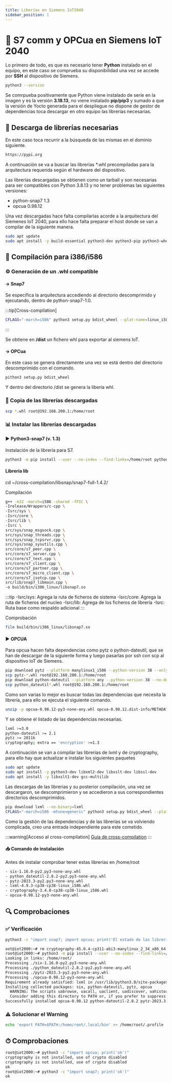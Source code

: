 ```yaml
---
title: Liberías en Siemens IoT2040
sidebar_position: 1
---
```


# &#128214; S7 comm y OPCua en Siemens IoT 2040
Lo primero de todo, es que es necesario tener **Python** instalado en el equipo, en este caso se comprueba su disponibilidad una vez se accede por **SSH** al dispositivo de Siemens.

```bash
python3 --version
```
Se comrpueba positivamente que Python viene instalado de serie en la imagen y es la versión **3.18.13**, no viene instalado **pip/pip3** y sumado a que la versión de Yocto generada para el despliegue no dispone de gestor de dependencias toca descargar en otro equipo las librerías necesarias.

## &#128206; Descarga de librerías necesarias
En este caso toca recurrir a la búsqueda de las mismas en el dominio siguiente.

```bash
https://pypi.org
```
A continuación se va a buscar las librerías *.whl precompiladas para la arquitectura requerida según el hardware del dispositivo.

Las librerías descargadas se obtienen como un tarball y son necesarias para ser compatibles con Python 3.8.13 y no tener problemas las siguientes versiones:
- python-snap7 1.3
- opcua 0.98.12

Una vez descargadas hace falta compilarlas acorde a la arquitectura del Siemenes IoT 2040, para ello hace falta preparar el host donde se van a compilar de la siguiente manera.

```bash
sudo apt update
sudo apt install -y build-essential python3-dev python3-pip python3-wheel libssl-dev
```

## &#128194; Compilación para i386/i586
### &#9881; Generación de un .whl compatible
#### &#8594; Snap7
Se específica la arquitectura accediendo al directorio descomprimido y ejecutando, dentro de python-snap7-1.0.

:::tip[Cross-compilation]
```bash
CFLAGS="-march=i586" python3 setup.py bdist_wheel --plat-name=linux_i586
```
:::

Se obtiene en **/dist** un fichero whl para exportar al siemens IoT.

#### &#8594; OPCua
En este caso se genera directamente una vez se está dentro del directorio descomprimido con el comando.
```bash
pithon3 setup.py bdist_wheel
```
Y dentro del directorio /dist se genera la libería whl.


### &#128195; Copia de las librerías descargadas
```bash
scp *.whl root@192.168.200.1:/home/root
```

### &#128202; Instalar las librerías descargadas
#### &#9654; Python3-snap7 (v. 1.3)
Instalación de la librería para S7.
```bash
python3 -m pip install --user --no-index --find-links=/home/root python3_snap7-1.3-pyp3-none-linux_i586.whl
```
#### Librería lib
cd ~/cross-compilation/libsnap/snap7-full-1.4.2/

Compilación
```bash
g++ -m32 -march=i586 -shared -fPIC \
-Irelease/Wrappers/c-cpp \
-Isrc/sys \
-Isrc/core \
-Isrc/lib \
-Isrc \
src/sys/snap_msgsock.cpp \
src/sys/snap_threads.cpp \
src/sys/snap_tcpsrvr.cpp \
src/sys/snap_sysutils.cpp \
src/core/s7_peer.cpp \
src/core/s7_server.cpp \
src/core/s7_text.cpp \
src/core/s7_client.cpp \
src/core/s7_partner.cpp \
src/core/s7_micro_client.cpp \
src/core/s7_isotcp.cpp \
src/lib/snap7_libmain.cpp \
-o build/bin/i386_linux/libsnap7.so
```
:::tip
-Isrc/sys: Agrega la ruta de ficheros de sistema
-Isrc/core: Agrega la ruta de ficheros del nucleo
-Isrc/lib: Agrega de los ficheros de librería
-Isrc: Ruta base como respaldo adicional
:::

Comprobación
```bash
file build/bin/i386_linux/libsnap7.so
```


#### &#9654; OPCUA
Para opcua hacen falta dependencias como pytz o python-dateutil, que se han de descargar de la siguiente forma y luego pasarlas por ssh con scp al dispositivo IoT de Siemens.
```bash
pip download pytz --platform manylinux1_i586 --python-version 38 --only-binary=:all:
scp pytz-*.whl root@192.168.200.1:/home/root
pip download python-dateutil --platform any --python-version 38 --no-deps
scp python_dateutil*.whl root@192.168.200.1:/home/root
```
Como son varias lo mejor es buscar todas las dependencias que necesita la librería, para ello se ejecuta el siguiente comando.
```bash
unzip -p opcua-0.98.12-py3-none-any.whl opcua-0.98.12.dist-info/METADATA | grep Requires-Dist
```
Y se obtiene el listado de las dependencias necesarias.
```bash
lxml >=3.0
python-dateutil >= 2.1
pytz >= 2011k
cryptography; extra == 'encryption' >=1.3
```
A continuación se van a compilar las librerías de lxml y de cryptography, para ello hay que actualizar e instalar los siguientes paquetes
```bash
sudo apt update
sudo apt install -y python3-dev libxml2-dev libxslt-dev libssl-dev
sudo apt install -y libxslt1-dev gcc-multilib  
```
Las descargas de las librerias y su posterior compilación, una vez se descargaron, se descomprimieron y se accedieron a sus correspondientes directorios descomprimidos.
```bash
pip download lxml --no-binary=lxml
CFLAGS="-march=i586 -mtune=generic" python3 setup.py bdist_wheel --plat-name=linux_i586
```
Como la gestión de las dependencias y de las librerías se va volviendo complicada, creo una entrada independiente para este cometido.

:::warning[Acceso al cross-compilation]
<a href="cross-compilation.md">Guía de cross-compilation</a>
:::



#### &#128229; Comando de instalación
Antes de instalar comprobar tener estas librerías en /home/root
```bash
- six-1.16.0-py2.py3-none-any.whl
- python_dateutil-2.8.2-py2.py3-none-any.whl
- pytz-2023.3-py2.py3-none-any.whl
- lxml-4.9.3-cp38-cp38-linux_i586.whl  
- cryptography-3.4.8-cp38-cp38-linux_i586.whl
- opcua-0.98.12-py3-none-any.whl
```

## &#128269; Comprobaciones
### &#9989; Verificación
```bash
python3 -c "import snap7; import opcua; print('El estado de las librerías en el sistema es el correcto')"
```

```bash
oot@iot2000:~# rm cryptography-45.0.4-cp311-abi3-manylinux_2_34_x86_64.whl 
root@iot2000:~# python3 -m pip install --user --no-index --find-links=/home/root/ six-*.whl python_dateutil-*.whl  pytz-*.whl   opcua-0.98.12-py3-none-any.whl
Looking in links: /home/root/
Processing ./six-1.16.0-py2.py3-none-any.whl
Processing ./python_dateutil-2.8.2-py2.py3-none-any.whl
Processing ./pytz-2023.3-py2.py3-none-any.whl
Processing ./opcua-0.98.12-py3-none-any.whl
Requirement already satisfied: lxml in /usr/lib/python3.8/site-packages (from opcua==0.98.12) (4.5.0)
Installing collected packages: six, python-dateutil, pytz, opcua
  WARNING: The scripts uabrowse, uacall, uaclient, uadiscover, uahistoryread, uals, uaread, uaserver, uasubscribe and uawrite are installed in '/home/root/.local/bin' which is not on PATH.
  Consider adding this directory to PATH or, if you prefer to suppress this warning, use --no-warn-script-location.
Successfully installed opcua-0.98.12 python-dateutil-2.8.2 pytz-2023.3 six-1.16.0
```

### :warning:  Solucionar el Warning
```bash
echo 'export PATH=$PATH:/home/root/.local/bin' >> /home/root/.profile
```




## &#9201; Comprobaciones
```bash 
root@iot2000:~# python3 -c "import opcua; print('ok')"
cryptography is not installed, use of crypto disabled
cryptography is not installed, use of crypto disabled
ok
root@iot2000:~# python3 -c "import snap7; print('ok')"
ok
```

